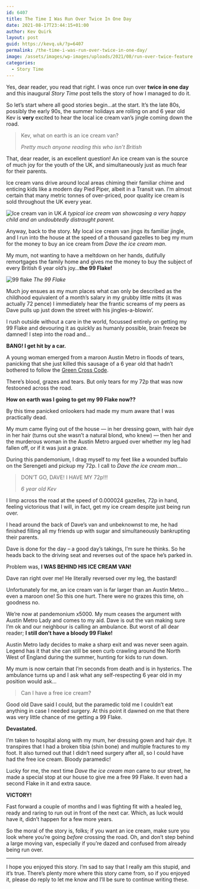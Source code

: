 ```yaml
---
id: 6407
title: The Time I Was Run Over Twice In One Day
date: 2021-08-17T23:44:15+01:00
author: Kev Quirk
layout: post
guid: https://kevq.uk/?p=6407
permalink: /the-time-i-was-run-over-twice-in-one-day/
image: /assets/images/wp-images/uploads/2021/08/run-over-twice-feature.png
categories:
  - Story Time
---
```

<p class="medium">
  Yes, dear reader, you read that right. I was once run over <strong>twice in one day</strong> and this inaugural <em>Story Time</em> post tells the story of how I managed to do it.
</p>

So let&#8217;s start where all good stories begin&#8230;at the start. It&#8217;s the late 80s, possibly the early 90s, the summer holidays are rolling on and 6 year old Kev is **very** excited to hear the local ice cream van&#8217;s jingle coming down the road.

<blockquote class="wp-block-quote is-style-large">
  <p>
    Kev, what on earth is an ice cream van?
  </p>

  <cite>Pretty much anyone reading this who isn&#8217;t British</cite>
</blockquote>

That, dear reader, is an excellent question! An ice cream van is the source of much joy for the youth of the UK, and simultaneously just as much fear for their parents.

Ice cream vans drive around local areas chiming their familiar chime and enticing kids like a modern day Pied Piper, albeit in a Transit van. I&#8217;m almost certain that many metric tonnes of over-priced, poor quality ice cream is sold throughout the UK every year.

<img loading="lazy" width="1000" height="667" src="/assets/images/wp-images/2021/08/ice-cream-van.png" alt="Ice cream van in UK" class="wp-image-6416" srcset="/assets/images/wp-images/2021/08/ice-cream-van.png 1000w, /assets/images/wp-images/2021/08/ice-cream-van-610x407.png 610w, /assets/images/wp-images/2021/08/ice-cream-van-768x512.png 768w" sizes="(max-width: 1000px) 100vw, 1000px" /> *A typical ice cream van showcasing a very happy child and an undoubtedly distraught parent.*

Anyway, back to the story. My local ice cream van jings its familiar jingle, and I run into the house at the speed of a thousand gazelles to beg my mum for the money to buy an ice cream from _Dave the ice cream man_.

My mum, not wanting to have a meltdown on her hands, dutifully remortgages the family home and gives me the money to buy the subject of every British 6 year old&#8217;s joy&#8230;**the 99 Flake!**

<img loading="lazy" width="644" height="428" src="/assets/images/wp-images/2021/08/99-flake.jpg" alt="99 flake" class="wp-image-6418" srcset="/assets/images/wp-images/2021/08/99-flake.jpg 644w, /assets/images/wp-images/2021/08/99-flake-610x405.jpg 610w" sizes="(max-width: 644px) 100vw, 644px" /> *The 99 Flake*

Much joy ensues as my mum places what can only be described as the childhood equivalent of a month&#8217;s salary in my grubby little mitts (it was actually 72 pence) I immediately hear the frantic screams of my peers as Dave pulls up just down the street with his jingles-a-blowin&#8217;.

I rush outside without a care in the world, focussed entirely on getting my 99 Flake and devouring it as quickly as humanly possible, brain freeze be damned! I step into the road and&#8230;

<p class="medium">
  <strong>BANG! I get hit by a car.</strong>
</p>

A young woman emerged from a maroon Austin Metro in floods of tears, panicking that she just killed this sausage of a 6 year old that hadn&#8217;t bothered to follow the <a href="https://www.roadwise.co.uk/schools/using-the-road/green-cross-code/" target="_blank" rel="noreferrer noopener">Green Cross Code</a>.

There&#8217;s blood, grazes and tears. But only tears for my 72p that was now festooned across the road.

<p class="medium">
  <strong>How on earth was I going to get my 99 Flake now??</strong>
</p>

By this time panicked onlookers had made my mum aware that I was practically dead.

My mum came flying out of the house &#8212; in her dressing gown, with hair dye in her hair (turns out she wasn&#8217;t a natural blond, who knew) &#8212; then her and the murderous woman in the Austin Metro argued over whether my leg had fallen off, or if it was just a graze.

During this pandemonium, I drag myself to my feet like a wounded buffalo on the Serengeti and pickup my 72p. I call to _Dave the ice cream man_&#8230;

<blockquote class="wp-block-quote is-style-large">
  <p>
    DON&#8217;T GO, DAVE! I HAVE MY 72p!!!
  </p>

  <cite>6 year old Kev</cite>
</blockquote>

I limp across the road at the speed of 0.000024 gazelles, 72p in hand, feeling victorious that I will, in fact, get my ice cream despite just being run over.

I head around the back of Dave&#8217;s van and unbeknownst to me, he had finished filling all my friends up with sugar and simultaneously bankrupting their parents.

Dave is done for the day &#8211; a good day&#8217;s takings, I&#8217;m sure he thinks. So he heads back to the driving seat and reverses out of the space he&#8217;s parked in.

Problem was, **I WAS BEHIND HIS ICE CREAM VAN!**

Dave ran right over me! He literally reversed over my leg, the bastard!

Unfortunately for me, an ice cream van is far larger than an Austin Metro&#8230;even a maroon one! So this one hurt. There were no grazes this time, oh goodness no.

We&#8217;re now at pandemonium x5000. My mum ceases the argument with Austin Metro Lady and comes to my aid. Dave is out the van making sure I&#8217;m ok and our neighbour is calling an ambulance. But worst of all dear reader; **I still don&#8217;t have a bloody 99 Flake!**

Austin Metro lady decides to make a sharp exit and was never seen again. Legend has it that she can still be seen curb crawling around the North West of England during the summer, hunting for kids to run down.

My mum is now certain that I&#8217;m seconds from death and is in hysterics. The ambulance turns up and I ask what any self-respecting 6 year old in my position would ask&#8230;

<blockquote class="wp-block-quote is-style-large">
  <p>
    Can I have a free ice cream?
  </p>
</blockquote>

Good old Dave said I could, but the paramedic told me I couldn&#8217;t eat anything in case I needed surgery. At this point it dawned on me that there was very little chance of me getting a 99 Flake.

<p class="medium">
  <strong>Devastated.</strong>
</p>

I&#8217;m taken to hospital along with my mum, her dressing gown and hair dye. It transpires that I had a broken tibia (shin bone) and multiple fractures to my foot. It also turned out that I didn&#8217;t need surgery after all, so I could have had the free ice cream. Bloody paramedic!

Lucky for me, the next time _Dave the ice cream man_ came to our street, he made a special stop at our house to give me a free 99 Flake. It even had a second Flake in it and extra sauce.

<p class="medium">
  <strong>VICTORY!</strong>
</p>

Fast forward a couple of months and I was fighting fit with a healed leg, ready and raring to run out in front of the next car. Which, as luck would have it, didn&#8217;t happen for a few more years.

So the moral of the story is, folks; if you want an ice cream, make sure you look where you&#8217;re going _before_ crossing the road. Oh, and don&#8217;t step behind a large moving van, especially if you&#8217;re dazed and confused from already being run over.

<hr class="wp-block-separator is-style-dots" />

I hope you enjoyed this story. I&#8217;m sad to say that I really am this stupid, and it&#8217;s true. There&#8217;s plenty more where this story came from, so if you enjoyed it, please do reply to let me know and I&#8217;ll be sure to continue writing these.
